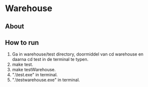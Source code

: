 # Warehouse

## About

## How to run
1. Ga in warehouse/test directory, doormiddel van cd warehouse en daarna cd test in de terminal te typen.
2. make test.
3. make testWarehouse.
4. ".\test.exe" in terminal.
5. ".\testwarehouse.exe" in terminal.